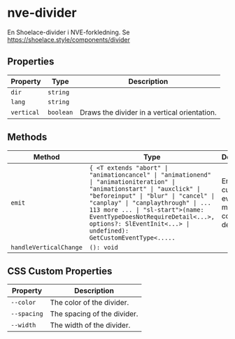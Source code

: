 # nve-divider

En Shoelace-divider i NVE-forkledning.
Se https://shoelace.style/components/divider

## Properties

| Property   | Type      | Description                                  |
|------------|-----------|----------------------------------------------|
| `dir`      | `string`  |                                              |
| `lang`     | `string`  |                                              |
| `vertical` | `boolean` | Draws the divider in a vertical orientation. |

## Methods

| Method                 | Type                                             | Description                                      |
|------------------------|--------------------------------------------------|--------------------------------------------------|
| `emit`                 | `{ <T extends "abort" \| "animationcancel" \| "animationend" \| "animationiteration" \| "animationstart" \| "auxclick" \| "beforeinput" \| "blur" \| "cancel" \| "canplay" \| "canplaythrough" \| ... 113 more ... \| "sl-start">(name: EventTypeDoesNotRequireDetail<...>, options?: SlEventInit<...> \| undefined): GetCustomEventType<.....` | Emits a custom event with more convenient defaults. |
| `handleVerticalChange` | `(): void`                                       |                                                  |

## CSS Custom Properties

| Property    | Description                 |
|-------------|-----------------------------|
| `--color`   | The color of the divider.   |
| `--spacing` | The spacing of the divider. |
| `--width`   | The width of the divider.   |
